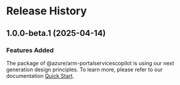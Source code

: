 # Release History
    
## 1.0.0-beta.1 (2025-04-14)

### Features Added

The package of @azure/arm-portalservicescopilot is using our next generation design principles. To learn more, please refer to our documentation [Quick Start](https://aka.ms/azsdk/js/mgmt/quickstart).
